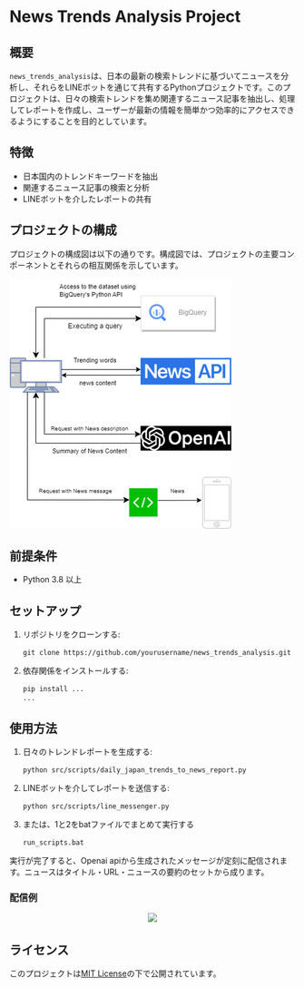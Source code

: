 # News Trends Analysis Project

## 概要
`news_trends_analysis`は、日本の最新の検索トレンドに基づいてニュースを分析し、それらをLINEボットを通じて共有するPythonプロジェクトです。このプロジェクトは、日々の検索トレンドを集め関連するニュース記事を抽出し、処理してレポートを作成し、ユーザーが最新の情報を簡単かつ効率的にアクセスできるようにすることを目的としています。


## 特徴
- 日本国内のトレンドキーワードを抽出
- 関連するニュース記事の検索と分析
- LINEボットを介したレポートの共有

## プロジェクトの構成

プロジェクトの構成図は以下の通りです。構成図では、プロジェクトの主要コンポーネントとそれらの相互関係を示しています。

![プロジェクトの構成図](./resources/システム構成図.png)

## 前提条件
- Python 3.8 以上

## セットアップ
1. リポジトリをクローンする:
   ```
   git clone https://github.com/yourusername/news_trends_analysis.git
   ```
2. 依存関係をインストールする:
   ```
   pip install ...
   ...
   ```

## 使用方法
1. 日々のトレンドレポートを生成する:
   ```
   python src/scripts/daily_japan_trends_to_news_report.py
   ```
2. LINEボットを介してレポートを送信する:
   ```
   python src/scripts/line_messenger.py
   ```
3. または、1と2をbatファイルでまとめて実行する
   ```
   run_scripts.bat
   ```

実行が完了すると、Openai apiから生成されたメッセージが定刻に配信されます。ニュースはタイトル・URL・ニュースの要約のセットから成ります。

### 配信例

<p align="center">
   <img src="C:/Users/thyt/Learning/Learning_py/news_trends_analysis/resources/Line_example.jpg" width="300">
</p>


## ライセンス
このプロジェクトは[MIT License](LICENSE)の下で公開されています。